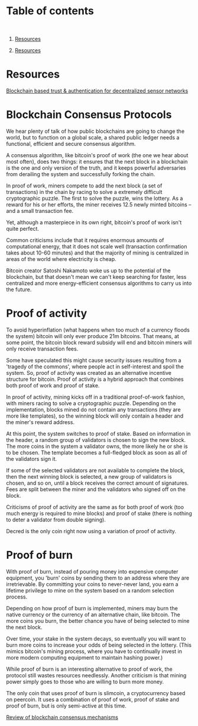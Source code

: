 # Table of contents

<p>&nbsp;</p>

1. [Resources](#Resources)

2. [Resources](#Resources)


# Resources

[Blockchain based trust & authentication for
decentralized sensor networks](https://arxiv.org/pdf/1706.01730.pdf)


# Blockchain Consensus Protocols

We hear plenty of talk of how public blockchains are going to change the world, but to function on a global scale, a shared public ledger needs a functional, efficient and secure consensus algorithm.

A consensus algorithm, like bitcoin's proof of work (the one we hear about most often), does two things: it ensures that the next block in a blockchain is the one and only version of the truth, and it keeps powerful adversaries from derailing the system and successfully forking the chain.

In proof of work, miners compete to add the next block (a set of transactions) in the chain by racing to solve a extremely difficult cryptographic puzzle. The first to solve the puzzle, wins the lottery. As a reward for his or her efforts, the miner receives 12.5 newly minted bitcoins – and a small transaction fee.

Yet, although a masterpiece in its own right, bitcoin's proof of work isn't quite perfect.

Common criticisms include that it requires enormous amounts of computational energy, that it does not scale well (transaction confirmation takes about 10-60 minutes) and that the majority of mining is centralized in areas of the world where electricity is cheap.

Bitcoin creator Satoshi Nakamoto woke us up to the potential of the blockchain, but that doesn't mean we can't keep searching for faster, less centralized and more energy-efficient consensus algorithms to carry us into the future.

# Proof of activity

To avoid hyperinflation (what happens when too much of a currency floods the system) bitcoin will only ever produce 21m bitcoins. That means, at some point, the bitcoin block reward subsidy will end and bitcoin miners will only receive transaction fees.

Some have speculated this might cause security issues resulting from a 'tragedy of the commons', where people act in self-interest and spoil the system. So, proof of activity was created as an alternative incentive structure for bitcoin. Proof of activity is a hybrid approach that combines both proof of work and proof of stake.

In proof of activity, mining kicks off in a traditional proof-of-work fashion, with miners racing to solve a cryptographic puzzle. Depending on the implementation, blocks mined do not contain any transactions (they are more like templates), so the winning block will only contain a header and the miner's reward address.

At this point, the system switches to proof of stake. Based on information in the header, a random group of validators is chosen to sign the new block. The more coins in the system a validator owns, the more likely he or she is to be chosen. The template becomes a full-fledged block as soon as all of the validators sign it.

If some of the selected validators are not available to complete the block, then the next winning block is selected, a new group of validators is chosen, and so on, until a block receives the correct amount of signatures. Fees are split between the miner and the validators who signed off on the block.

Criticisms of proof of activity are the same as for both proof of work (too much energy is required to mine blocks) and proof of stake (there is nothing to deter a validator from double signing).

Decred is the only coin right now using a variation of proof of activity.

# Proof of burn

With proof of burn, instead of pouring money into expensive computer equipment, you 'burn' coins by sending them to an address where they are irretrievable. By committing your coins to never-never land, you earn a lifetime privilege to mine on the system based on a random selection process.

Depending on how proof of burn is implemented, miners may burn the native currency or the currency of an alternative chain, like bitcoin. The more coins you burn, the better chance you have of being selected to mine the next block.

Over time, your stake in the system decays, so eventually you will want to burn more coins to increase your odds of being selected in the lottery. (This mimics bitcoin's mining process, where you have to continually invest in more modern computing equipment to maintain hashing power.)

While proof of burn is an interesting alternative to proof of work, the protocol still wastes resources needlessly. Another criticism is that mining power simply goes to those who are willing to burn more money.

The only coin that uses proof of burn is slimcoin, a cryptocurrency based on peercoin. It uses a combination of proof of work, proof of stake and proof of burn, but is only semi-active at this time.

[Review of blockchain consensus mechanisms](https://medium.com/wavesprotocol/review-of-blockchain-consensus-mechanisms-f575afae38f2)

